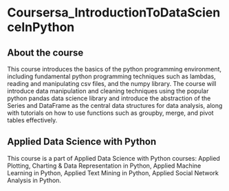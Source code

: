 # Coursersa_IntroductionToDataScienceInPython

## About the course
This course introduces the basics of the python programming environment, including fundamental python programming techniques such as lambdas, reading and manipulating csv files, and the numpy library. The course will introduce data manipulation and cleaning techniques using the popular python pandas data science library and introduce the abstraction of the Series and DataFrame as the central data structures for data analysis, along with tutorials on how to use functions such as groupby, merge, and pivot tables effectively. 

## Applied Data Science with Python 
This course is a part of Applied Data Science with Python courses: Applied Plotting, Charting & Data Representation in Python, Applied Machine Learning in Python, Applied Text Mining in Python, Applied Social Network Analysis in Python.
